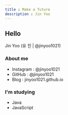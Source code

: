 ```yaml
---
title : Make a future
description : Jin Yoo
---
```




## Hello
Jin Yoo (유 진 | @jinyoo1021)

### About me
- Instagram : @jinyoo1021
- GitHub : @jinyoo1021
- Blog : jinyoo1021.github.io

### I'm studying
- Java
- JavaScript
